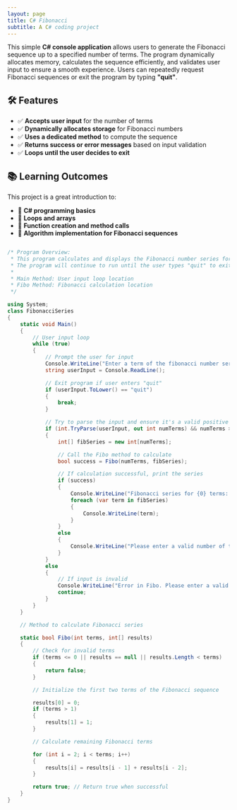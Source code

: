 ```yaml
---
layout: page
title: C# Fibonacci
subtitle: A C# coding project
---
```


This simple **C# console application** allows users to generate the Fibonacci sequence up to a specified number of terms. The program dynamically allocates memory, calculates the sequence efficiently, and validates user input to ensure a smooth experience. Users can repeatedly request Fibonacci sequences or exit the program by typing **"quit"**.  

## 🛠 Features  
- ✅ **Accepts user input** for the number of terms  
- ✅ **Dynamically allocates storage** for Fibonacci numbers  
- ✅ **Uses a dedicated method** to compute the sequence  
- ✅ **Returns success or error messages** based on input validation  
- ✅ **Loops until the user decides to exit**  

## 📚 Learning Outcomes  
This project is a great introduction to:  
- 🔹 **C# programming basics**  
- 🔹 **Loops and arrays**  
- 🔹 **Function creation and method calls**  
- 🔹 **Algorithm implementation for Fibonacci sequences**

```csharp

/* Program Overview:
 * This program calculates and displays the Fibonacci number series for a user-specified number.
 * The program will continue to run until the user types "quit" to exit.
 * 
 * Main Method: User input loop location
 * Fibo Method: Fibonacci calculation location
 */

using System;
class FibonacciSeries
{
    static void Main()
    {
        // User input loop
        while (true)
        {
            // Prompt the user for input
            Console.WriteLine("Enter a term of the fibonacci number series (or quit to exit)>> ");
            string userInput = Console.ReadLine();

            // Exit program if user enters "quit"
            if (userInput.ToLower() == "quit")
            {
                break;
            }

            // Try to parse the input and ensure it's a valid positive number
            if (int.TryParse(userInput, out int numTerms) && numTerms > 0)
            {
                int[] fibSeries = new int[numTerms];

                // Call the Fibo method to calculate 
                bool success = Fibo(numTerms, fibSeries);

                // If calculation successful, print the series
                if (success)
                {
                    Console.WriteLine("Fibonacci series for {0} terms: ", numTerms);
                    foreach (var term in fibSeries)
                    {
                        Console.WriteLine(term);
                    }
                }
                else
                {
                    Console.WriteLine("Please enter a valid number of terms.");
                }
            }
            else
            {
                // If input is invalid
                Console.WriteLine("Error in Fibo. Please enter a valid positive integer.");
                continue;
            }
        }
    }

    // Method to calculate Fibonacci series

    static bool Fibo(int terms, int[] results)
    {
        // Check for invalid terms
        if (terms <= 0 || results == null || results.Length < terms)
        {
            return false;
        }

        // Initialize the first two terms of the Fibonacci sequence

        results[0] = 0;
        if (terms > 1)
        {
            results[1] = 1;
        }

        // Calculate remaining Fibonacci terms

        for (int i = 2; i < terms; i++)
        {
            results[i] = results[i - 1] + results[i - 2];
        }

        return true; // Return true when successful
    }
}
